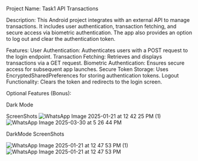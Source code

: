 Project Name: Task1 API Transactions

Description: 
This Android project integrates with an external API to manage transactions. It includes user authentication, transaction fetching, and secure access via biometric authentication. The app also provides an option to log out and clear the authentication token.

Features:
User Authentication: Authenticates users with a POST request to the login endpoint.
Transaction Fetching: Retrieves and displays transactions via a GET request.
Biometric Authentication: Ensures secure access for subsequent app launches.
Secure Token Storage: Uses EncryptedSharedPreferences for storing authentication tokens.
Logout Functionality: Clears the token and redirects to the login screen.

Optional Features (Bonus):

Dark Mode


ScreenShots
![WhatsApp Image 2025-01-21 at 12 42 25 PM (1)](https://github.com/user-attachments/assets/2a93c10a-a628-4165-8883-df6799e38f94)
![WhatsApp Image 2025-03-30 at 5 26 44 PM](https://github.com/user-attachments/assets/9d3e7eb3-8b32-4789-a678-4577a5389c20)

DarkMode ScreenShots

![WhatsApp Image 2025-01-21 at 12 47 53 PM (1)](https://github.com/user-attachments/assets/178ff14b-e25f-42a9-8fe4-dcbcad34bda8)
![WhatsApp Image 2025-01-21 at 12 47 53 PM](https://github.com/user-attachments/assets/41837245-8a20-45f0-921e-ff3ede1aefa5)


